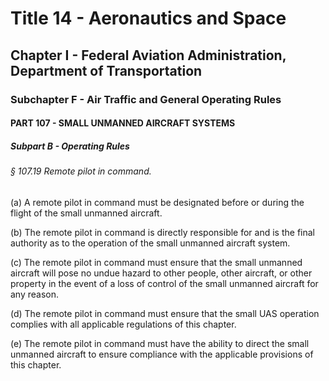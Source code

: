 
# Title 14 - Aeronautics and Space
## Chapter I - Federal Aviation Administration, Department of Transportation
### Subchapter F - Air Traffic and General Operating Rules
#### PART 107 - SMALL UNMANNED AIRCRAFT SYSTEMS
##### Subpart B - Operating Rules
###### § 107.19 Remote pilot in command.

(a) A remote pilot in command must be designated before or during the flight of the small unmanned aircraft.

(b) The remote pilot in command is directly responsible for and is the final authority as to the operation of the small unmanned aircraft system.

(c) The remote pilot in command must ensure that the small unmanned aircraft will pose no undue hazard to other people, other aircraft, or other property in the event of a loss of control of the small unmanned aircraft for any reason.

(d) The remote pilot in command must ensure that the small UAS operation complies with all applicable regulations of this chapter.

(e) The remote pilot in command must have the ability to direct the small unmanned aircraft to ensure compliance with the applicable provisions of this chapter.
